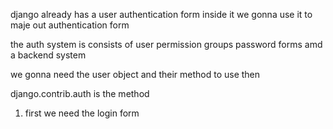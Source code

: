 django already has a user authentication form inside it
we gonna use it to maje out authentication form


the auth system is consists of user
permission
groups
password
forms
amd a backend system

we gonna need the user object and their method
to use then

django.contrib.auth is the method

1) first we need the login form